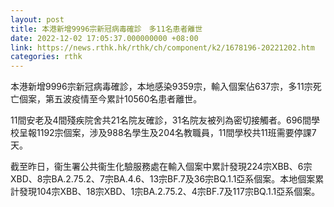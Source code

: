 ```yaml
---
layout: post
title: 本港新增9996宗新冠病毒確診　多11名患者離世
date: 2022-12-02 17:05:37.000000000 +08:00
link: https://news.rthk.hk/rthk/ch/component/k2/1678196-20221202.htm
categories: rthk
---
```


本港新增9996宗新冠病毒確診，本地感染9359宗，輸入個案佔637宗，多11宗死亡個案，第五波疫情至今累計10560名患者離世。

11間安老及4間殘疾院舍共21名院友確診，31名院友被列為密切接觸者。696間學校呈報1192宗個案，涉及988名學生及204名教職員，11間學校共11班需要停課7天。

截至昨日，衞生署公共衞生化驗服務處在輸入個案中累計發現224宗XBB、6宗XBD、8宗BA.2.75.2、7宗BA.4.6、13宗BF.7及36宗BQ.1.1亞系個案。本地個案累計發現104宗XBB、18宗XBD、1宗BA.2.75.2、4宗BF.7及117宗BQ.1.1亞系個案。
